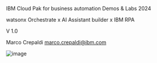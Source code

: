 
IBM Cloud Pak for business automation 
Demos & Labs 2024




watsonx Orchestrate x AI Assistant builder x IBM RPA

V 1.0  


Marco Crepaldi
marco.crepaldi@ibm.com















![image](https://github.com/user-attachments/assets/0003070e-f95e-4a98-9d72-106dcaf68ce9)
